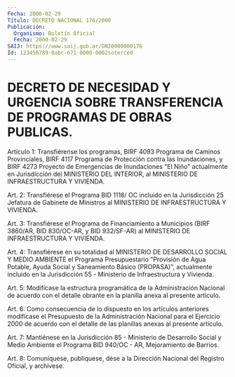 ```yaml
---
Fecha: 2000-02-29
Título: DECRETO NACIONAL 176/2000
Publicación:
  Organismo: Boletín Oficial
  Fecha: 2000-02-29
SAIJ: https://www.saij.gob.ar/DN20000000176
Id: 123456789-0abc-671-0000-0002soterced
---
```

# DECRETO DE NECESIDAD Y URGENCIA SOBRE TRANSFERENCIA DE PROGRAMAS DE OBRAS PUBLICAS.

<a id="1"></a>
Artículo 1: Transfiérense los programas,  BIRF  4093  Programa  de Caminos  Provinciales,  BIRF 4117 Programa de Protección contra las Inundaciones, y BIRF 4273  Proyecto de Emergencias de Inundaciones "El Niño" actualmente en Jurisdicción  del MINISTERIO DEL INTERIOR, al MINISTERIO DE INFRAESTRUCTURA Y VIVIENDA.

<a id="2"></a>
Art.  2: Transfiérese el Programa BID 1118/  OC  incluido  en  la Jurisdicción 25 Jefatura de Gabinete de Ministros al MINISTERIO DE INFRAESTRUCTURA Y VIVIENDA.

<a id="3"></a>
Art. 3: Transfiérese  el  Programa  de Financiamiento a Municipios (BIRF  3860/AR, BID 830/OC-AR, y BID 932/SF-AR)  al  MINISTERIO  DE INFRAESTRUCTURA Y VIVIENDA.

<a id="4"></a>
Art. 4: Transfiérese en su totalidad al MINISTERIO DE DESARROLLO SOCIAL Y MEDIO  AMBIENTE  el Programa Presupuestario "Provisión de Agua  Potable,  Ayuda  Social   y  Saneamiento  Básico  (PROPASA)", actualmente  incluido  en  la  Jurisdicción   55  -  Ministerio  de Infraestructura y Vivienda.

<a id="5"></a>
Art. 5: Modifícase la estructura programática de la Administración Nacional de acuerdo con el detalle obrante en  la planilla anexa al presente artículo.

<a id="6"></a>
Art.  6: Como  consecuencia  de  lo  dispuesto en los  artículos anteriores modifícase el Presupuesto de la Administración Nacional para el Ejercicio 2000 de acuerdo con el detalle de las planillas anexas al presente artículo.

<a id="7"></a>
Art.  7: Mantiénese  en  la  Jurisdicción  85  -  Ministerio  de Desarrollo Social y Medio Ambiente el Programa  BID  940/OC  -  AR, Mejoramiento de Barrios.

<a id="8"></a>
Art. 8: Comuníquese, publíquese, dése a la Dirección Nacional del Registro  Oficial,  y archívese.
